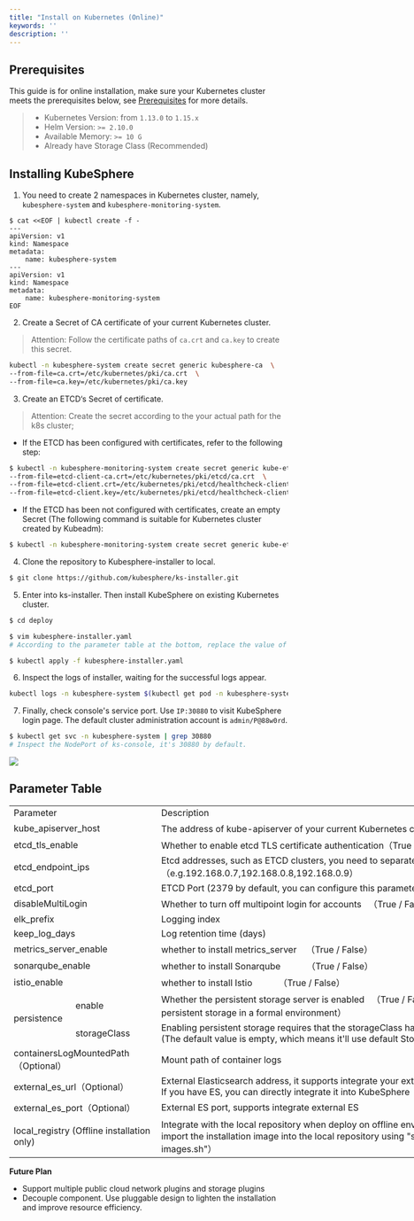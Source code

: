 ```yaml
---
title: "Install on Kubernetes (Online)" 
keywords: ''
description: ''
---
```


## Prerequisites

This guide is for online installation, make sure your Kubernetes cluster meets the prerequisites below, see [Prerequisites](../prerequisites) for more details.

> - Kubernetes Version: from `1.13.0` to `1.15.x`
> - Helm Version: `>= 2.10.0`
> - Available Memory: `>= 10 G`
> - Already have Storage Class (Recommended)

## Installing KubeSphere

1. You need to create 2 namespaces in Kubernetes cluster, namely, `kubesphere-system` and `kubesphere-monitoring-system`.

```
$ cat <<EOF | kubectl create -f -
---
apiVersion: v1
kind: Namespace
metadata:
    name: kubesphere-system
---
apiVersion: v1
kind: Namespace
metadata:
    name: kubesphere-monitoring-system
EOF
```

2. Create a Secret of CA certificate of your current Kubernetes cluster.

> Attention: Follow the certificate paths of `ca.crt` and `ca.key` to create this secret.


```bash
kubectl -n kubesphere-system create secret generic kubesphere-ca  \
--from-file=ca.crt=/etc/kubernetes/pki/ca.crt  \
--from-file=ca.key=/etc/kubernetes/pki/ca.key
```

3. Create an ETCD‘s Secret of certificate.

> Attention: Create the secret according to the your actual path for the k8s cluster;


- If the ETCD has been configured with certificates, refer to the following step:

```bash
$ kubectl -n kubesphere-monitoring-system create secret generic kube-etcd-client-certs  \
--from-file=etcd-client-ca.crt=/etc/kubernetes/pki/etcd/ca.crt  \
--from-file=etcd-client.crt=/etc/kubernetes/pki/etcd/healthcheck-client.crt  \
--from-file=etcd-client.key=/etc/kubernetes/pki/etcd/healthcheck-client.key
```

- If the ETCD has been not configured with certificates, create an empty Secret (The following command is suitable for Kubernetes cluster created by Kubeadm):

```bash
$ kubectl -n kubesphere-monitoring-system create secret generic kube-etcd-client-certs
```

4. Clone the repository to Kubesphere-installer to local.

```bash
$ git clone https://github.com/kubesphere/ks-installer.git
```

5. Enter into ks-installer. Then install KubeSphere on existing Kubernetes cluster.


```bash
$ cd deploy

$ vim kubesphere-installer.yaml   
# According to the parameter table at the bottom, replace the value of "kubesphere-config" in "kubesphere-installer.yaml" file with your current Kubernetes cluster parameters (If the ETCD has no certificate, set etcd_tls_enable: False).

$ kubectl apply -f kubesphere-installer.yaml
```

6. Inspect the logs of installer, waiting for the successful logs appear.

```bash
kubectl logs -n kubesphere-system $(kubectl get pod -n kubesphere-system -l job-name=kubesphere-installer -o jsonpath='{.items[0].metadata.name}') -f
```

7. Finally, check console's service port. Use `IP:30880` to visit KubeSphere login page. The default cluster administration account is `admin/P@88w0rd`.

```bash
$ kubectl get svc -n kubesphere-system | grep 30880
# Inspect the NodePort of ks-console, it's 30880 by default.
```

![](https://pek3b.qingstor.com/kubesphere-docs/png/20191018202538.png)



## Parameter Table

<table border=0 cellpadding=0 cellspacing=0 width=1164 style='border-collapse:
 collapse;table-layout:fixed;width:1023pt;font-variant-ligatures: normal;
 font-variant-caps: normal;orphans: 2;text-align:start;widows: 2;-webkit-text-stroke-width: 0px;
 text-decoration-style: initial;text-decoration-color: initial'>
 <col width=112 style='mso-width-source:userset;mso-width-alt:3982;width:84pt'>
 <col width=156 style='mso-width-source:userset;mso-width-alt:5546;width:117pt'>
 <col width=757 style='mso-width-source:userset;mso-width-alt:26908;width:568pt'>
 <col width=339 style='mso-width-source:userset;mso-width-alt:12060;width:254pt'>
 <tr height=18 style='height:13.8pt'>
  <td colspan=2 height=18 class=xl67 width=268 style='height:13.8pt;width:140pt'>Parameter</td>
  <td class=xl65 width=757 style='width:568pt'><span style='font-variant-ligatures: normal;
  font-variant-caps: normal;orphans: 2;widows: 2;-webkit-text-stroke-width: 0px;
  text-decoration-style: initial;text-decoration-color: initial'>Description</span></td>
  <td class=xl65 width=139 style='width:154pt'><span style='font-variant-ligatures: normal;
  font-variant-caps: normal;orphans: 2;widows: 2;-webkit-text-stroke-width: 0px;
  text-decoration-style: initial;text-decoration-color: initial'>Default</span></td>
 </tr>
 <tr height=18 style='height:13.8pt'>
  <td colspan=2 height=18 style='height:13.8pt'>kube_apiserver_host</td>
  <td>The address of kube-apiserver of your current Kubernetes cluster（i.e. IP:NodePort）</td>
  <td class=xl69></td>
 </tr>
 <tr height=18 style='height:13.8pt'>
  <td colspan=2 height=18 style='height:13.8pt'>etcd_tls_enable</td>
  <td>Whether to enable etcd TLS certificate authentication（True / False）</td>
  <td class=xl69>True</td>
 </tr>
 <tr height=18 style='height:13.8pt'>
  <td colspan=2 height=18 class=xl66 style='height:13.8pt'>etcd_endpoint_ips</td>
  <td>Etcd addresses, such as ETCD clusters, you need to separate IPs by commas（e.g.192.168.0.7,192.168.0.8,192.168.0.9）</td>
  <td class=xl69></td>
 </tr>
 <tr height=18 style='height:13.8pt'>
  <td colspan=2 height=18 style='height:13.8pt'>etcd_port</td>
  <td>ETCD Port (2379 by default, you can configure this parameter if you are using another port)</td>
  <td class=xl69>2379</td>
 </tr>
 <tr height=18 style='height:13.8pt'>
  <td colspan=2 height=18 style='height:13.8pt'>disableMultiLogin<span
  style='mso-spacerun:yes'>&nbsp;</span></td>
  <td>Whether to turn off multipoint login for accounts<span style='mso-spacerun:yes'>&nbsp;&nbsp; </span>（True / False）</td>
  <td class=xl69>True</td>
 </tr>
 <tr height=18 style='height:13.8pt'>
  <td colspan=2 height=18 style='height:13.8pt'>elk_prefix</td>
  <td>Logging index<span style='mso-spacerun:yes'>&nbsp;</span></td>
  <td class=xl69>logstash<span style='mso-spacerun:yes'>&nbsp;</span></td>
 </tr>
 <tr height=18 style='height:13.8pt'>
  <td colspan=2 height=18 style='height:13.8pt'>keep_log_days</td>
  <td>Log retention time (days)</td>
  <td class=xl69>7</td>
 </tr>
 <tr height=18 style='height:13.8pt'>
  <td colspan=2 height=18 style='height:13.8pt'>metrics_server_enable</td>
  <td>whether to install metrics_server<span style='mso-spacerun:yes'>&nbsp;&nbsp;&nbsp;
  </span>（True / False）</td>
  <td class=xl69>True</td>
 </tr>
 <tr height=18 style='height:13.8pt'>
  <td colspan=2 height=18 style='height:13.8pt'>sonarqube_enable</td>
  <td>whether to install Sonarqube<span
  style='mso-spacerun:yes'>&nbsp;&nbsp;&nbsp;&nbsp;&nbsp;&nbsp;&nbsp;&nbsp;&nbsp;&nbsp;
  </span>（True / False）</td>
  <td class=xl69>True</td>
 </tr>
 <tr height=18 style='height:13.8pt'>
  <td colspan=2 height=18 style='height:13.8pt'>istio_enable</td>
  <td>whether to install Istio<span
  style='mso-spacerun:yes'>&nbsp;&nbsp;&nbsp;&nbsp;&nbsp;&nbsp;&nbsp;&nbsp;&nbsp;&nbsp;
  </span>（True / False）</td>
  <td class=xl69>True</td>
 </tr>
 <tr height=18 style='height:13.8pt'>
  <td rowspan=2 height=36 class=xl68 style='height:27.6pt'>persistence</td>
  <td class=xl66>enable</td>
  <td>Whether the persistent storage server is enabled<span style='mso-spacerun:yes'>&nbsp;&nbsp; </span>（True / False）（It is recommended tp enable persistent storage in a formal environment）</td>
  <td class=xl69></td>
 </tr>
 <tr height=18 style='height:13.8pt'>
  <td height=18 class=xl66 style='height:13.8pt'>storageClass</td>
  <td>Enabling persistent storage requires that the storageClass has been created already in the cluster (The default value is empty, which means it'll use default StorageClass)</td>
  <td class=xl69>“”</td>
 </tr>
 <tr height=18 style='height:13.8pt'>
  <td colspan=2 height=18 style='height:13.8pt'>containersLogMountedPath（Optional）</td>
  <td>Mount path of container logs</td>
  <td class=xl69>"/var/lib/docker/containers"</td>
 </tr>
 <tr height=18 style='height:13.8pt'>
  <td colspan=2 height=18 style='height:13.8pt'>external_es_url（Optional）</td>
  <td>External Elasticsearch address, it supports integrate your external ES or install internal ES directly. If you have ES, you can directly integrate it into KubeSphere</td>
  <td class=xl69></td>
 </tr>
 <tr height=18 style='height:13.8pt'>
  <td colspan=2 height=18 style='height:13.8pt'>external_es_port（Optional）</td>
  <td>External ES port, supports integrate external ES</td>
  <td class=xl69></td>
 </tr>
 <tr height=18 style='height:13.8pt'>
  <td colspan=2 height=18 style='height:13.8pt'>local_registry (Offline installation only)</td>
  <td>Integrate with the local repository when deploy on offline environment（To use this parameter, import the installation image into the local repository using "scripts/downloader-docker-images.sh"）</td>
  <td class=xl69></td>
 </tr>
 <![if supportMisalignedColumns]>
 <tr height=0 style='display:none'>
  <td width=112 style='width:84pt'></td>
  <td width=156 style='width:117pt'></td>
  <td width=757 style='width:568pt'></td>
  <td width=339 style='width:254pt'></td>
 </tr>
 <![endif]>
</table>



**Future Plan**

- Support multiple public cloud network plugins and storage plugins
- Decouple component. Use pluggable design to lighten the installation and improve resource efficiency.
